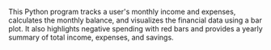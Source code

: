 This Python program tracks a user's monthly income and expenses, calculates the monthly balance, and visualizes the financial data using a bar plot. It also highlights negative spending with red bars and provides a yearly summary of total income, expenses, and savings.
